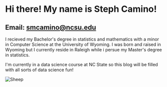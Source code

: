 # Hi there! My name is Steph Camino!
## Email: smcamino@ncsu.edu

I recieved my Bachelor's degree in statistics and mathematics with a minor in Computer Science at the University of Wyoming. I was born and raised in Wyoming but I currently reside in Raleigh while i persue my Master's degree in statistics. 

I'm currently in a data science course at NC State so this blog will be filled with all sorts of data science fun! 

![Sheep]("smcamino.github.io/Sheep!.jpg")
